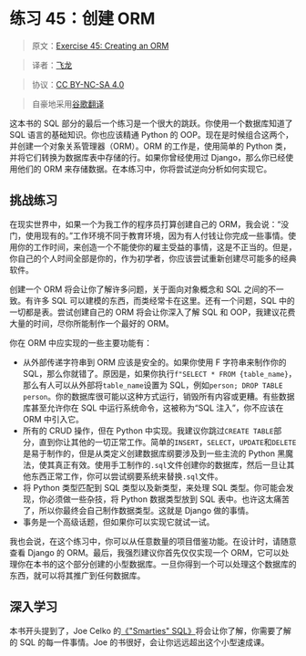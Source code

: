 # 练习 45：创建 ORM

> 原文：[Exercise 45: Creating an ORM](https://learncodethehardway.org/more-python-book/ex45.html)

> 译者：[飞龙](https://github.com/wizardforcel)

> 协议：[CC BY-NC-SA 4.0](http://creativecommons.org/licenses/by-nc-sa/4.0/)

> 自豪地采用[谷歌翻译](https://translate.google.cn/)

这本书的 SQL 部分的最后一个练习是一个很大的跳跃。你使用一个数据库知道了 SQL 语言的基础知识。你也应该精通 Python 的 OOP。现在是时候组合这两个，并创建一个对象关系管理器（ORM）。ORM 的工作是，使用简单的 Python 类，并将它们转换为数据库表中存储的行。如果你曾经使用过 Django，那么你已经使用他们的 ORM 来存储数据。在本练习中，你将尝试逆向分析如何实现它。

## 挑战练习

在现实世界中，如果一个为我工作的程序员打算创建自己的 ORM，我会说：“没门，使用现有的。”工作环境不同于教育环境，因为有人付钱让你完成一些事情。使用你的工作时间，来创造一个不能使你的雇主受益的事情，这是不正当的。但是，你自己的个人时间全部是你的，作为初学者，你应该尝试重新创建尽可能多的经典软件。

创建一个 ORM 将会让你了解许多问题，关于面向对象概念和 SQL 之间的不一致。有许多 SQL 可以建模的东西，而类经常卡在这里。还有一个问题，SQL 中的一切都是表。尝试创建自己的 ORM 将会让你深入了解 SQL 和 OOP，我建议花费大量的时间，尽你所能制作一个最好的 ORM。

你在 ORM 中应实现的一些主要功能有：

+   从外部传递字符串到 ORM 应该是安全的。如果你使用 F 字符串来制作你的 SQL，那么你就错了。原因是，如果你执行`f"SELECT * FROM {table_name}`，那么有人可以从外部将`table_name`设置为 SQL，例如`person; DROP TABLE person`。你的数据库很可能以这种方式运行，销毁所有内容或更糟。有些数据库甚至允许你在 SQL 中运行系统命令，这被称为“SQL 注入”，你不应该在 ORM 中引入它。
+   所有的 CRUD 操作，但在 Python 中实现。我建议你跳过`CREATE TABLE`部分，直到你让其他的一切正常工作。简单的`INSERT`，`SELECT`，`UPDATE`和`DELETE`是易于制作的，但是从类定义创建数据库纲要涉及到一些主流的 Python 黑魔法，使其真正有效。使用手工制作的`.sql`文件创建你的数据库，然后一旦让其他东西正常工作，你可以尝试纲要系统来替换`.sql`文件。
+   将 Python 类型匹配到 SQL 类型以及新类型，来处理 SQL 类型。你可能会发现，你必须做一些杂技，将 Python 数据类型放到 SQL 表中。也许这太痛苦了，所以你最终会自己制作数据类型。这就是 Django 做的事情。
+   事务是一个高级话题，但如果你可以实现它就试一试。

我也会说，在这个练习中，你可以从任意数量的项目借鉴功能。在设计时，请随意查看 Django 的 ORM。最后，我强烈建议你首先仅仅实现一个 ORM，它可以处理你在本书的这个部分创建的小型数据库。一旦你得到一个可以处理这个数据库的东西，就可以将其推广到任何数据库。

## 深入学习

本书开头提到了，Joe Celko 的[《"Smarties" SQL》](http://amzn.to/1QKi5iG)将会让你了解，你需要了解的 SQL 的每一件事情。Joe 的书很好，会让你远远超出这个小型速成课。
